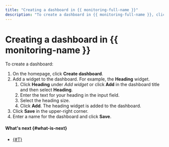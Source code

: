 ```yaml
---
title: "Creating a dashboard in {{ monitoring-full-name }}"
description: "To create a dashboard in {{ monitoring-full-name }}, click on Create dashboard on the main page of the service. Add a widget to the dashboard. Click the Title in the Add widget block, or click Add in the dashboard title, and then Title. Enter the text in the input field. Select the size Click Add. The title widget will be added to the dashboard. Click Save in the top right corner. Enter a name for the dashboard and click Save."
---
```


# Creating a dashboard in {{ monitoring-name }}

To create a dashboard:

1. On the homepage, click **Create dashboard**.
1. Add a widget to the dashboard. For example, the **Heading** widget.
   1. Click **Heading** under _Add widget_ or click **Add** in the dashboard title and then select **Heading**.
   1. Enter the text for your heading in the input field.
   1. Select the heading size.
   1. Click **Add**. The heading widget is added to the dashboard.
1. Click **Save** in the upper-right corner.
1. Enter a name for the dashboard and click **Save**.


#### What's next {#what-is-next}
- [{#T}](add-widget.md)
